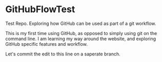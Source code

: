 # GitHubFlowTest
Test Repo. Exploring how GitHub can be used as part of a git workflow.

This is my first time using GitHub, as opposed to simply using git on the command line. I am learning my way around the website, and exploring GitHub specific features and workflow.

Let's commit the edit to this line on a saperate branch.

